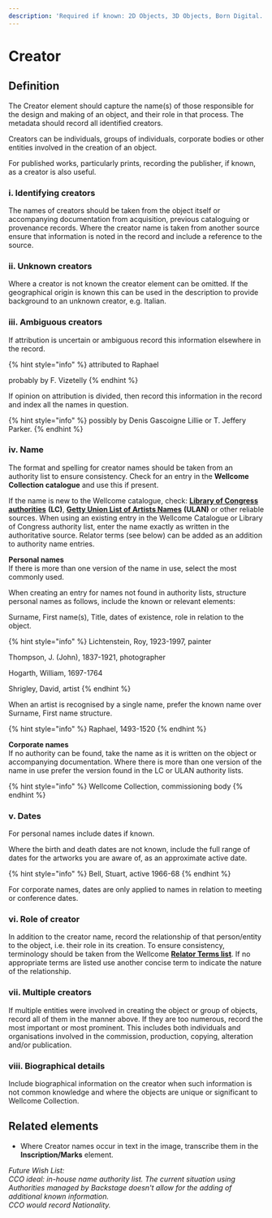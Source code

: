 ```yaml
---
description: 'Required if known: 2D Objects, 3D Objects, Born Digital. Repeatable'
---
```


# Creator

## Definition

The Creator element should capture the name\(s\) of those responsible for the design and making of an object, and their role in that process. The metadata should record all identified creators.

Creators can be individuals, groups of individuals, corporate bodies or other entities involved in the creation of an object.

For published works, particularly prints, recording the publisher, if known, as a creator is also useful. 

### i. Identifying creators

The names of creators should be taken from the object itself or accompanying documentation from acquisition, previous cataloguing or provenance records. Where the creator name is taken from another source ensure that information is noted in the record and include a reference to the source.

### ii. Unknown creators

Where a creator is not known the creator element can be omitted. If the geographical origin is known this can be used in the description to provide background to an unknown creator, e.g. Italian.

### iii. Ambiguous creators

If attribution is uncertain or ambiguous record this information elsewhere in the record.

{% hint style="info" %}
attributed to Raphael

probably by F. Vizetelly
{% endhint %}

If opinion on attribution is divided, then record this information in the record and index all the names in question.

{% hint style="info" %}
possibly by Denis Gascoigne Lillie or T. Jeffery Parker.
{% endhint %}

### iv. Name

The format and spelling for creator names should be taken from an authority list to ensure consistency. Check for an entry in the **Wellcome Collection catalogue** and use this if present.

If the name is new to the Wellcome catalogue, check: [**Library of Congress authorities**](https://authorities.loc.gov/) **\(LC\)**, [**Getty Union List of Artists Names**](http://www.getty.edu/research/tools/vocabularies/ulan/) **\(ULAN\)** or other reliable sources. When using an existing entry in the Wellcome Catalogue or Library of Congress authority list, enter the name exactly as written in the authoritative source. Relator terms \(see below\) can be added as an addition to authority name entries. 

**Personal names**  
If there is more than one version of the name in use, select the most commonly used.

When creating an entry for names not found in authority lists, structure personal names as follows, include the known or relevant elements:

Surname, First name\(s\), Title, dates of existence, role in relation to the object.

{% hint style="info" %}
Lichtenstein, Roy, 1923-1997, painter

Thompson, J. \(John\), 1837-1921, photographer

Hogarth, William, 1697-1764

Shrigley, David, artist 
{% endhint %}

When an artist is recognised by a single name, prefer the known name over Surname, First name structure.

{% hint style="info" %}
Raphael, 1493-1520
{% endhint %}

**Corporate names**  
If no authority can be found, take the name as it is written on the object or accompanying documentation. Where there is more than one version of the name in use prefer the version found in the LC or ULAN authority lists.

{% hint style="info" %}
Wellcome Collection, commissioning body
{% endhint %}

### v. Dates

For personal names include dates if known.

Where the birth and death dates are not known, include the full range of dates for the artworks you are aware of, as an approximate active date.

{% hint style="info" %}
Bell, Stuart, active 1966-68
{% endhint %}

For corporate names, dates are only applied to names in relation to meeting or conference dates.

### vi. Role of creator

In addition to the creator name, record the relationship of that person/entity to the object, i.e. their role in its creation. To ensure consistency, terminology should be taken from the Wellcome [**Relator Terms list**](relator-terms.md). If no appropriate terms are listed use another concise term to indicate the nature of the relationship.

### vii. Multiple creators

If multiple entities were involved in creating the object or group of objects, record all of them in the manner above. If they are too numerous, record the most important or most prominent. This includes both individuals and organisations involved in the commission, production, copying, alteration and/or publication.

### viii. Biographical details

Include biographical information on the creator when such information is not common knowledge and where the objects are unique or significant to Wellcome Collection.

## Related elements

* Where Creator names occur in text in the image, transcribe them in the  **Inscription/Marks** element.  

 

_Future Wish List:_  
_CCO ideal: in-house name authority list. The current situation using Authorities managed by Backstage doesn't allow for the adding of additional known information.  
CCO would record Nationality._         

